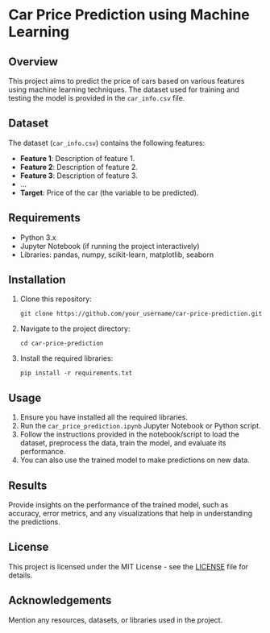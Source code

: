 # Car Price Prediction using Machine Learning

## Overview
This project aims to predict the price of cars based on various features using machine learning techniques. The dataset used for training and testing the model is provided in the `car_info.csv` file.

## Dataset
The dataset (`car_info.csv`) contains the following features:
- **Feature 1**: Description of feature 1.
- **Feature 2**: Description of feature 2.
- **Feature 3**: Description of feature 3.
- ...
- **Target**: Price of the car (the variable to be predicted).

## Requirements
- Python 3.x
- Jupyter Notebook (if running the project interactively)
- Libraries: pandas, numpy, scikit-learn, matplotlib, seaborn

## Installation
1. Clone this repository:
    ```
    git clone https://github.com/your_username/car-price-prediction.git
    ```
2. Navigate to the project directory:
    ```
    cd car-price-prediction
    ```
3. Install the required libraries:
    ```
    pip install -r requirements.txt
    ```

## Usage
1. Ensure you have installed all the required libraries.
2. Run the `car_price_prediction.ipynb` Jupyter Notebook or Python script.
3. Follow the instructions provided in the notebook/script to load the dataset, preprocess the data, train the model, and evaluate its performance.
4. You can also use the trained model to make predictions on new data.

## Results
Provide insights on the performance of the trained model, such as accuracy, error metrics, and any visualizations that help in understanding the predictions.

## License
This project is licensed under the MIT License - see the [LICENSE](LICENSE) file for details.

## Acknowledgements
Mention any resources, datasets, or libraries used in the project.
